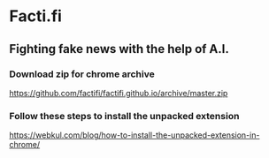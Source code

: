 # Facti.fi
## Fighting fake news with the help of A.I.

### Download zip for chrome archive
https://github.com/factifi/factifi.github.io/archive/master.zip

### Follow these steps to install the unpacked extension
https://webkul.com/blog/how-to-install-the-unpacked-extension-in-chrome/ 
